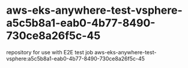 # aws-eks-anywhere-test-vsphere-a5c5b8a1-eab0-4b77-8490-730ce8a26f5c-45
repository for use with E2E test job aws-eks-anywhere-test-vsphere:a5c5b8a1-eab0-4b77-8490-730ce8a26f5c-45
